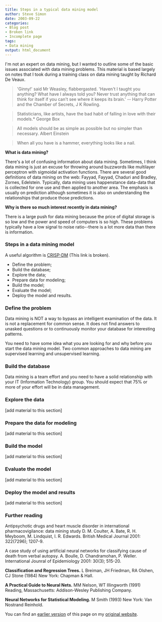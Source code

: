 ```yaml
---
title: Steps in a typical data mining model
author: Steve Simon
date: 2003-09-22
categories:
- Blog post
- Broken link
- Incomplete page
tags:
- Data mining
output: html_document
---
```


I'm not an expert on data mining, but I wanted to outline some of the basic issues associated with data mining problems. This material is based largely on notes that I took during a training class on data mining taught by Richard De Veaux.

<blockquote>

'Ginny!' said Mr Weasley, flabbergasted. 'Haven't I taught you anything? What have I always told you? Never trust anything that can think for itself if you can't see where it keeps its brain.' -- Harry Potter and the Chamber of Secrets, J K Rowling.

</blockquote>

<blockquote>

Statisticians, like artists, have the bad habit of falling in love with their models.* George Box

</blockquote>

<blockquote>

All models should be as simple as possible but no simpler than necessary. Albert Einstein

</blockquote>

<blockquote>

When all you have is a hammer, everything looks like a nail.

</blockquote>

**What is data mining?**

There's a lot of confusing information about data mining. Sometimes, I think data mining is just an excuse for throwing around buzzwords like multilayer perceptron with sigmoidal activation functions. There are several good definitions of data mining on the web: Fayyad, Fayyad, Chaduri and Bradley, Zornes, Edelstein. Typically, data mining uses happenstance data-data that is collected for one use and then applied to another area. The emphasis is usually on prediction although sometimes it is also on understanding the relationships that produce those predictions.

**Why is there so much interest recently in data mining?**

There is a large push for data mining because the price of digital storage is so low and the power and speed of computers is so high. These problems typically have a low signal to noise ratio--there is a lot more data than there is information.

### Steps in a data mining model

A useful algorithm is [CRISP-DM][cri1] (This link is broken).

-   Define the problem;
-   Build the database;
-   Explore the data;
-   Prepare data for modeling;
-   Build the model;
-   Evaluate the model;
-   Deploy the model and results.

### Define the problem

Data mining is NOT a way to bypass an intelligent examination of the data. It is not a replacement for common sense. It does not find answers to unasked questions or to continuously monitor your database for interesting patterns.

You need to have some idea what you are looking for and why before you start the data mining model. Two common approaches to data mining are supervised learning and unsupervised learning.

### Build the database

Data mining is a team effort and you need to have a solid relationship with your IT (Information Technology) group. You should expect that 75% or more of your effort will be in data management.

### Explore the data

[add material to this section]

### Prepare the data for modeling

[add material to this section]

### Build the model

[add material to this section]

### Evaluate the model

[add material to this section]

### Deploy the model and results

[add material to this section]

### Further reading

Antipsychotic drugs and heart muscle disorder in international pharmacovigilance: data mining study D. M. Coulter, A. Bate, R. H. Meyboom, M. Lindquist, I. R. Edwards. British Medical Journal 2001: 322(7296); 1207-9.

A case study of using artificial neural networks for classifying cause of death from verbal autopsy. A. Boulle, D. Chandramohan, P. Weller. International Jounral of Epidemiology 2001: 30(3); 515-20.
    
**Classification and Regression Trees.** L Breiman, JH Friedman, RA Olshen, CJ Stone (1984) New York: Chapman & Hall.
    
**A Practical Guide to Neural Nets.** MM Nelson, WT Illingworth (1991) Reading, Massachusetts: Addison-Wesley Publishing Company.

**Neural Networks for Statistical Modeling.** M Smith (1993) New York: Van Nostrand Reinhold.

You can find an [earlier version][sim1] of this page on my [original website][sim2].

[sim1]: http://www.pmean.com/03/datamining.html
[sim2]: http://www.pmean.com/original_site.html

[cri1]: http://www.crisp-dm.org/Process/index.htm

